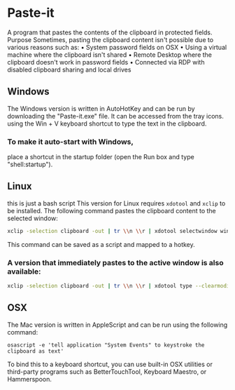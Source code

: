 # Paste-it
A program that pastes the contents of the clipboard in protected fields.
Purpose
Sometimes, pasting the clipboard content isn't possible due to various reasons such as:
• System password fields on OSX
• Using a virtual machine where the clipboard isn't shared
• Remote Desktop where the clipboard doesn't work in password fields
• Connected via RDP with disabled clipboard sharing and local drives


## Windows
The Windows version is written in AutoHotKey and can be run by downloading the "Paste-it.exe" file. It can be accessed from the tray icons. 
using the Win + V keyboard shortcut to type the text in the clipboard. 

### To make it auto-start with Windows, 
place a shortcut in the startup folder (open the Run box and type "shell:startup").

## Linux
this is just a bash script
This version for Linux requires `xdotool` and `xclip` to be installed. The following command pastes the clipboard content to the selected window:

```bash
xclip -selection clipboard -out | tr \\n \\r | xdotool selectwindow windowfocus type --clearmodifiers --delay 25 --window %@ --file 
```

This command can be saved as a script and mapped to a hotkey. 

### A version that immediately pastes to the active window is also available:
```bash
xclip -selection clipboard -out | tr \\n \\r | xdotool type --clearmodifiers --delay 25 --file -
```

## OSX
The Mac version is written in AppleScript and can be run using the following command:
```
osascript -e 'tell application "System Events" to keystroke the clipboard as text'
```

To bind this to a keyboard shortcut, you can use built-in OSX utilities or third-party programs such as BetterTouchTool, Keyboard Maestro, or Hammerspoon. 
